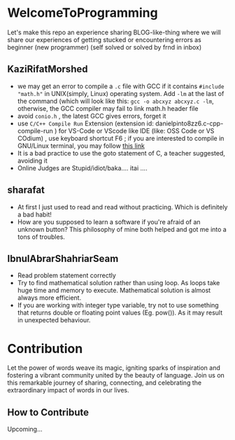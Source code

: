 # WelcomeToProgramming
Let's make this repo an experience sharing BLOG-like-thing where we will share our experiences of getting stucked or encountering errors as beginner (new programmer) (self solved or solved by frnd in inbox)


## KaziRifatMorshed
- we may get an error to compile a `.c` file with GCC if it contains `#include "math.h"` in UNIX(simply, Linux) operating system. Add `-lm` at the last of the command (which will look like this: `gcc -o abcxyz abcxyz.c -lm`, otherwise, the GCC compiler may fail to link math.h header file
- avoid `conio.h` , the latest GCC gives errors, forget it 
- use `C/C++ Compile Run` Extension (extension id: danielpinto8zz6.c-cpp-compile-run ) for VS-Code or VScode like IDE (like: OSS Code or VS COdium) , use keyboard shortcut F6 ; if you are interested to compile in GNU/Linux terminal, you may follow [this link](https://cseweb.ucsd.edu/classes/fa09/cse141/tutorial_gcc_gdb.html) 
- It is a bad practice to use the goto statement of C, a teacher suggested, avoiding it
- Online Judges are Stupid/idiot/baka.... itai ....

## sharafat
- At first I just used to read and read without practicing. Which is definitely a bad habit!
- How are you supposed to learn a software if you're afraid of an unknown button? This philosophy of mine both helped and got me into a tons of troubles.

## IbnulAbrarShahriarSeam
- Read problem statement correctly
- Try to find mathematical solution rather than using loop. As loops take huge time and memory to execute. Mathematical solution is almost always more efficient.
- If you are working with integer type variable, try not to use something that returns double or floating point values (Eg. pow()). As it may result in unexpected behaviour.

# Contribution

Let the power of words weave its magic, igniting sparks of inspiration and fostering a vibrant community united by the beauty of language. Join us on this remarkable journey of sharing, connecting, and celebrating the extraordinary impact of words in our lives.

## How to Contribute
Upcoming...

